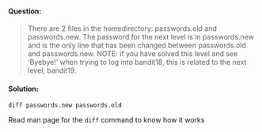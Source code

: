 #### Question:
>There are 2 files in the homedirectory: passwords.old and passwords.new. The password for the next level is in passwords.new 
>and is the only line that has been changed between passwords.old and passwords.new. NOTE: if you have solved this level and 
>see ‘Byebye!’ when trying to log into bandit18, this is related to the next level, bandit19.

#### Solution:
```
diff passwords.new passwords.old
```
Read man page for the `diff` command to know how it works
